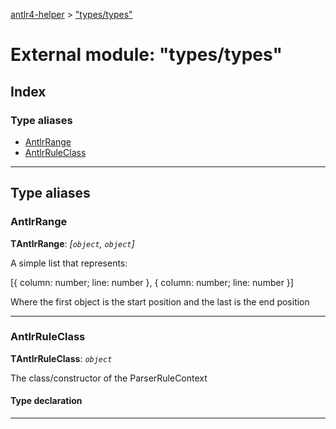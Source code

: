 [antlr4-helper](../README.md) > ["types/types"](../modules/_types_types_.md)

# External module: "types/types"

## Index

### Type aliases

* [AntlrRange](_types_types_.md#antlrrange)
* [AntlrRuleClass](_types_types_.md#antlrruleclass)

---

## Type aliases

<a id="antlrrange"></a>

###  AntlrRange

**ΤAntlrRange**: *[`object`, `object`]*

A simple list that represents:

\[{ column: number; line: number }, { column: number; line: number }\]

Where the first object is the start position and the last is the end position

___
<a id="antlrruleclass"></a>

###  AntlrRuleClass

**ΤAntlrRuleClass**: *`object`*

The class/constructor of the ParserRuleContext

#### Type declaration

___

